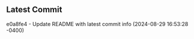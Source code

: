 
## Latest Commit
e0a8fe4 - Update README with latest commit info (2024-08-29 16:53:28 -0400) <Yunxi-Zhou>
